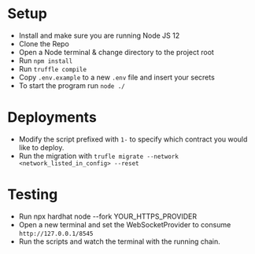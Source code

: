 
# Setup

- Install and make sure you are running Node JS 12
- Clone the Repo
- Open a Node terminal & change directory to the project root
- Run `npm install`
- Run `truffle compile`
- Copy `.env.example` to a new `.env` file and insert your secrets
- To start the program run `node ./`


# Deployments

- Modify the script prefixed with `1-` to specify which contract you would like to deploy.
- Run the migration with `trufle migrate --network <network_listed_in_config> --reset`

# Testing

- Run npx hardhat node --fork YOUR_HTTPS_PROVIDER
- Open a new terminal and set the WebSocketProvider to consume `http://127.0.0.1/8545`
- Run the scripts and watch the terminal with the running chain. 
